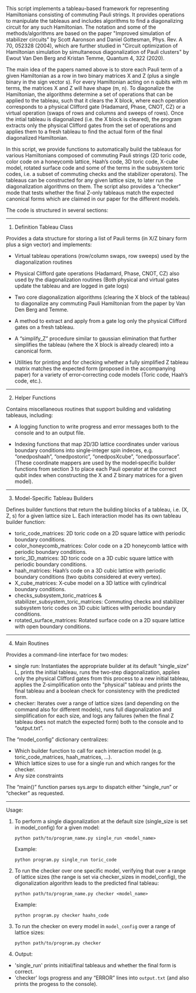 This script implements a tableau-based framework for representing Hamiltonians consisting of commuting Pauli strings. 
It provides operations to manipulate the tableaus and includes algorithms to find a diagonalizing circuit for any such Hamiltonian.
The notation and some of the methods/algorithms are based on the paper "Improved simulation of stabilizer circuits"
by Scott Aaronson and Daniel Gottesman, Phys. Rev. A 70, 052328 (2004), which are further studied in 
"Circuit optimization of Hamiltonian simulation by simultaneous diagonalization of Pauli clusters" by Ewout Van Den Berg 
and Kristan Temme, Quantum 4, 322 (2020).

The main idea of the papers named above is to store each Pauli term of a given Hamiltonian as a row in two binary
matrices X and Z (plus a single binary in the sign vector s). For every Hamiltonian acting on n qubits with m terms, 
the matrices X and Z will have shape (m, n). To diagonalize the Hamiltonian, the algorithms determine a set of operations 
that can be applied to the tableau, such that it clears the X block, where each operation corresponds to a physical 
Clifford gate (Hadamard, Phase, CNOT, CZ) or a virtual operation (swaps of rows and columns and sweeps of rows). 
Once the intial tableau is diagonalized (i.e. the X block is cleared), the program extracts only the physical Clifford 
gates from the set of operations and applies them to a fresh tableau to find the actual form of the final diagonalized Hamiltonian.

In this script, we provide functions to automatically build the tableaus for various Hamiltonians composed of commuting
Pauli strings (2D toric code, color code on a honeycomb lattice, Haah’s code, 3D toric code, X-cube model, rotated surface code 
and some of the terms in the subsystem toric codes, i.e. a subset of commuting checks and the stabilizer operators). 
The tableaus can be constructed for any given lattice size, to later run the diagonalization algorithms on them. The script also 
provides a “checker” mode that tests whether the final Z-only tableaus match the expected canonical forms which are claimed 
in our paper for the different models.

The code is structured in several sections:

----------------
1. Definition Tableau Class

Provides a data structure for storing a list of Pauli terms (in X/Z binary form plus a sign vector)
and implements:

- Virtual tableau operations (row/column swaps, row sweeps) used by the diagonalization routines
    
- Physical Clifford gate operations (Hadamard, Phase, CNOT, CZ) also used by the diagonalization routines
      (Both physical and virtual gates update the tableau and are logged in gate logs)
      
- Two core diagonalization algorithms (clearing the X block of the tableau) to diagonalize any commuting 
      Pauli Hamiltonian from the paper by Van Den Berg and Temme. 
      
- A method to extract and apply from a gate log only the physical Clifford gates on a fresh tableau.
    
- A “simplify_Z” procedure similar to gaussian elimination that further simplifies the tableau (where the X block 
      is already cleared) into a canonical form.
      
- Utilities for printing and for checking whether a fully simplified Z tableau matrix matches the expected form 
      (proposed in the accompanying paper) for a variety of error‐correcting code models (Toric code, Haah’s code, etc.).

----------------
2. Helper Functions

Contains miscellaneous routines that support building and validating tableaus, including:

- A logging function to write progress and error messages both to the console and to an output file.

- Indexing functions that map 2D/3D lattice coordinates under various boundary conditions into
      single‐integer spin indeces, e.g. “onedposhaah”, “onedpostoric”, “onedposXcube”, “onedpossurface”.
      (These coordinate mappers are used by the model‐specific builder functions from section 3 
      to place each Pauli operator at the correct qubit index when constructing the X and Z binary matrices 
      for a given model).

----------------
3. Model-Specific Tableau Builders

Defines builder functions that return the building blocks of a tableau, i.e. (X, Z, s) for a given lattice size L. 
Each interaction model has its own tableau builder function:

- toric_code_matrices: 2D toric code on a 2D square lattice with periodic boundary conditions.
- color_honeycomb_matrices: Color code on a 2D honeycomb lattice with periodic boundary conditions.
- toric_3D_matrices: 3D toric code on a 3D cubic square lattice with periodic boundary conditions.
- haah_matrices: Haah’s code on a 3D cubic lattice with periodic boundary conditions (two qubits considered at every vertex).
- X_cube_matrices: X‐cube model on a 3D lattice with cylindrical boundary conditions.
- checks_subsystem_toric_matrices & stabilizer_subsystem_toric_matrices: Commuting checks and stabilizer subsystem toric codes
        on 3D cubic lattices with periodic boundary conditions.
- rotated_surface_matrices: Rotated surface code on a 2D square lattice with open boundary conditions.

----------------
4. Main Routines

Provides a command-line interface for two modes:
- single run: Instantiates the appropriate builder at its default “single_size” L, prints the initial tableau,
        runs the two‐step diagonalization, applies only the physical Clifford gates from this process 
        to a new initial tableau, applies the Z‐simplification onto the "physical" tableau and prints 
        the final tableau and a boolean check for consistency with the predicted form.
- checker: Iterates over a range of lattice sizes (and depending on the command also for different models),
        runs full diagonalization and simplification for each size, and logs any failures (when the final Z
        tableau does not match the expected form) both to the console and to “output.txt”.

The “model_config” dictionary centralizes:
- Which builder function to call for each interaction model (e.g. toric_code_matrices, haah_matrices, ...).
- Which lattice sizes to use for a single run and which ranges for the checker.
- Any size constraints

The “main()” function parses sys.argv to dispatch either “single_run” or “checker” as requested.

----------------
Usage:
1. To perform a single diagonalization at the default size (single_size is set in model_config) for a given model:

    ```python path/to/program_name.py single_run <model_name>```

    Example:

    ```python program.py single_run toric_code```

3. To run the checker over one specific model, verifying that over a range of lattice sizes (the range is set
       via checker_sizes in model_config), the digonalization algorithm leads to the predicted final tableau:

    ```python path/to/program_name.py checker <model_name>```

   Example:

   ```python program.py checker haahs_code```

5. To run the checker on every model in `model_config` over a range of lattice sizes:

   ```python path/to/program.py checker```

7. Output:
- 'single_run' prints initial/final tableaus and whether the final form is correct.
- 'checker' logs progress and any “ERROR” lines into `output.txt` (and also prints the progess to the console).
